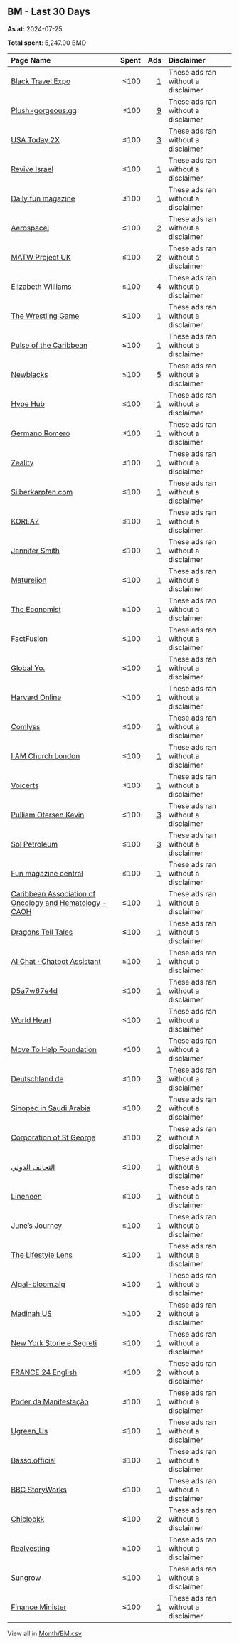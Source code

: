 ## BM - Last 30 Days
**As at**: 2024-07-25

**Total spent**: 5,247.00 BMD

|Page Name|Spent|Ads|Disclaimer|
|:---|---:|---:|:---|
|[Black Travel Expo](https://www.facebook.com/102581534961853)|≤100|[1](https://www.facebook.com/ads/library/?active_status=all&ad_type=political_and_issue_ads&country=BM&view_all_page_id=102581534961853&search_type=page&media_type=all)|These ads ran without a disclaimer|
|[Plush-gorgeous.gg](https://www.facebook.com/110745958412337)|≤100|[9](https://www.facebook.com/ads/library/?active_status=all&ad_type=political_and_issue_ads&country=BM&view_all_page_id=110745958412337&search_type=page&media_type=all)|These ads ran without a disclaimer|
|[USA Today 2X](https://www.facebook.com/229087490286658)|≤100|[3](https://www.facebook.com/ads/library/?active_status=all&ad_type=political_and_issue_ads&country=BM&view_all_page_id=229087490286658&search_type=page&media_type=all)|These ads ran without a disclaimer|
|[Revive Israel](https://www.facebook.com/104761285791926)|≤100|[1](https://www.facebook.com/ads/library/?active_status=all&ad_type=political_and_issue_ads&country=BM&view_all_page_id=104761285791926&search_type=page&media_type=all)|These ads ran without a disclaimer|
|[Daily fun magazine](https://www.facebook.com/178355362032581)|≤100|[1](https://www.facebook.com/ads/library/?active_status=all&ad_type=political_and_issue_ads&country=BM&view_all_page_id=178355362032581&search_type=page&media_type=all)|These ads ran without a disclaimer|
|[Aerospacel](https://www.facebook.com/105391062390704)|≤100|[2](https://www.facebook.com/ads/library/?active_status=all&ad_type=political_and_issue_ads&country=BM&view_all_page_id=105391062390704&search_type=page&media_type=all)|These ads ran without a disclaimer|
|[MATW Project UK](https://www.facebook.com/108645754989425)|≤100|[2](https://www.facebook.com/ads/library/?active_status=all&ad_type=political_and_issue_ads&country=BM&view_all_page_id=108645754989425&search_type=page&media_type=all)|These ads ran without a disclaimer|
|[Elizabeth Williams](https://www.facebook.com/272782365921087)|≤100|[4](https://www.facebook.com/ads/library/?active_status=all&ad_type=political_and_issue_ads&country=BM&view_all_page_id=272782365921087&search_type=page&media_type=all)|These ads ran without a disclaimer|
|[The Wrestling Game](https://www.facebook.com/138278482866502)|≤100|[1](https://www.facebook.com/ads/library/?active_status=all&ad_type=political_and_issue_ads&country=BM&view_all_page_id=138278482866502&search_type=page&media_type=all)|These ads ran without a disclaimer|
|[Pulse of the Caribbean](https://www.facebook.com/110950634513968)|≤100|[1](https://www.facebook.com/ads/library/?active_status=all&ad_type=political_and_issue_ads&country=BM&view_all_page_id=110950634513968&search_type=page&media_type=all)|These ads ran without a disclaimer|
|[Newblacks](https://www.facebook.com/251360678068375)|≤100|[5](https://www.facebook.com/ads/library/?active_status=all&ad_type=political_and_issue_ads&country=BM&view_all_page_id=251360678068375&search_type=page&media_type=all)|These ads ran without a disclaimer|
|[Hype Hub](https://www.facebook.com/104387498728560)|≤100|[1](https://www.facebook.com/ads/library/?active_status=all&ad_type=political_and_issue_ads&country=BM&view_all_page_id=104387498728560&search_type=page&media_type=all)|These ads ran without a disclaimer|
|[Germano Romero](https://www.facebook.com/177582758764868)|≤100|[1](https://www.facebook.com/ads/library/?active_status=all&ad_type=political_and_issue_ads&country=BM&view_all_page_id=177582758764868&search_type=page&media_type=all)|These ads ran without a disclaimer|
|[Zeality](https://www.facebook.com/1439898962994916)|≤100|[1](https://www.facebook.com/ads/library/?active_status=all&ad_type=political_and_issue_ads&country=BM&view_all_page_id=1439898962994916&search_type=page&media_type=all)|These ads ran without a disclaimer|
|[Silberkarpfen.com](https://www.facebook.com/109519018895096)|≤100|[1](https://www.facebook.com/ads/library/?active_status=all&ad_type=political_and_issue_ads&country=BM&view_all_page_id=109519018895096&search_type=page&media_type=all)|These ads ran without a disclaimer|
|[KOREAZ](https://www.facebook.com/223745337716768)|≤100|[1](https://www.facebook.com/ads/library/?active_status=all&ad_type=political_and_issue_ads&country=BM&view_all_page_id=223745337716768&search_type=page&media_type=all)|These ads ran without a disclaimer|
|[Jennifer Smith](https://www.facebook.com/255177487682058)|≤100|[1](https://www.facebook.com/ads/library/?active_status=all&ad_type=political_and_issue_ads&country=BM&view_all_page_id=255177487682058&search_type=page&media_type=all)|These ads ran without a disclaimer|
|[Maturelion](https://www.facebook.com/179713878564871)|≤100|[1](https://www.facebook.com/ads/library/?active_status=all&ad_type=political_and_issue_ads&country=BM&view_all_page_id=179713878564871&search_type=page&media_type=all)|These ads ran without a disclaimer|
|[The Economist](https://www.facebook.com/6013004059)|≤100|[1](https://www.facebook.com/ads/library/?active_status=all&ad_type=political_and_issue_ads&country=BM&view_all_page_id=6013004059&search_type=page&media_type=all)|These ads ran without a disclaimer|
|[FactFusion](https://www.facebook.com/114025938452734)|≤100|[1](https://www.facebook.com/ads/library/?active_status=all&ad_type=political_and_issue_ads&country=BM&view_all_page_id=114025938452734&search_type=page&media_type=all)|These ads ran without a disclaimer|
|[Global Yo.](https://www.facebook.com/101512779421553)|≤100|[1](https://www.facebook.com/ads/library/?active_status=all&ad_type=political_and_issue_ads&country=BM&view_all_page_id=101512779421553&search_type=page&media_type=all)|These ads ran without a disclaimer|
|[Harvard Online](https://www.facebook.com/187429968296722)|≤100|[1](https://www.facebook.com/ads/library/?active_status=all&ad_type=political_and_issue_ads&country=BM&view_all_page_id=187429968296722&search_type=page&media_type=all)|These ads ran without a disclaimer|
|[Comlyss](https://www.facebook.com/318014661393396)|≤100|[1](https://www.facebook.com/ads/library/?active_status=all&ad_type=political_and_issue_ads&country=BM&view_all_page_id=318014661393396&search_type=page&media_type=all)|These ads ran without a disclaimer|
|[I AM Church London](https://www.facebook.com/1555024207950151)|≤100|[1](https://www.facebook.com/ads/library/?active_status=all&ad_type=political_and_issue_ads&country=BM&view_all_page_id=1555024207950151&search_type=page&media_type=all)|These ads ran without a disclaimer|
|[Voicerts](https://www.facebook.com/346652045194492)|≤100|[1](https://www.facebook.com/ads/library/?active_status=all&ad_type=political_and_issue_ads&country=BM&view_all_page_id=346652045194492&search_type=page&media_type=all)|These ads ran without a disclaimer|
|[Pulliam Otersen Kevin](https://www.facebook.com/152735454589654)|≤100|[3](https://www.facebook.com/ads/library/?active_status=all&ad_type=political_and_issue_ads&country=BM&view_all_page_id=152735454589654&search_type=page&media_type=all)|These ads ran without a disclaimer|
|[Sol Petroleum](https://www.facebook.com/142253582618915)|≤100|[3](https://www.facebook.com/ads/library/?active_status=all&ad_type=political_and_issue_ads&country=BM&view_all_page_id=142253582618915&search_type=page&media_type=all)|These ads ran without a disclaimer|
|[Fun magazine central](https://www.facebook.com/187998337731736)|≤100|[1](https://www.facebook.com/ads/library/?active_status=all&ad_type=political_and_issue_ads&country=BM&view_all_page_id=187998337731736&search_type=page&media_type=all)|These ads ran without a disclaimer|
|[Caribbean Association of Oncology and Hematology - CAOH](https://www.facebook.com/294997477604781)|≤100|[1](https://www.facebook.com/ads/library/?active_status=all&ad_type=political_and_issue_ads&country=BM&view_all_page_id=294997477604781&search_type=page&media_type=all)|These ads ran without a disclaimer|
|[Dragons Tell Tales](https://www.facebook.com/107117445556367)|≤100|[1](https://www.facebook.com/ads/library/?active_status=all&ad_type=political_and_issue_ads&country=BM&view_all_page_id=107117445556367&search_type=page&media_type=all)|These ads ran without a disclaimer|
|[AI Chat · Chatbot Assistant](https://www.facebook.com/2012617162329822)|≤100|[1](https://www.facebook.com/ads/library/?active_status=all&ad_type=political_and_issue_ads&country=BM&view_all_page_id=2012617162329822&search_type=page&media_type=all)|These ads ran without a disclaimer|
|[D5a7w67e4d](https://www.facebook.com/297318053472698)|≤100|[1](https://www.facebook.com/ads/library/?active_status=all&ad_type=political_and_issue_ads&country=BM&view_all_page_id=297318053472698&search_type=page&media_type=all)|These ads ran without a disclaimer|
|[World Heart](https://www.facebook.com/176165712395389)|≤100|[1](https://www.facebook.com/ads/library/?active_status=all&ad_type=political_and_issue_ads&country=BM&view_all_page_id=176165712395389&search_type=page&media_type=all)|These ads ran without a disclaimer|
|[Move To Help Foundation](https://www.facebook.com/185561295623272)|≤100|[1](https://www.facebook.com/ads/library/?active_status=all&ad_type=political_and_issue_ads&country=BM&view_all_page_id=185561295623272&search_type=page&media_type=all)|These ads ran without a disclaimer|
|[Deutschland.de](https://www.facebook.com/31292782350)|≤100|[3](https://www.facebook.com/ads/library/?active_status=all&ad_type=political_and_issue_ads&country=BM&view_all_page_id=31292782350&search_type=page&media_type=all)|These ads ran without a disclaimer|
|[Sinopec in Saudi Arabia](https://www.facebook.com/366941060700822)|≤100|[2](https://www.facebook.com/ads/library/?active_status=all&ad_type=political_and_issue_ads&country=BM&view_all_page_id=366941060700822&search_type=page&media_type=all)|These ads ran without a disclaimer|
|[Corporation of St George](https://www.facebook.com/1472595103054588)|≤100|[2](https://www.facebook.com/ads/library/?active_status=all&ad_type=political_and_issue_ads&country=BM&view_all_page_id=1472595103054588&search_type=page&media_type=all)|These ads ran without a disclaimer|
|[التحالف الدولي](https://www.facebook.com/503569446649440)|≤100|[1](https://www.facebook.com/ads/library/?active_status=all&ad_type=political_and_issue_ads&country=BM&view_all_page_id=503569446649440&search_type=page&media_type=all)|These ads ran without a disclaimer|
|[Lineneen](https://www.facebook.com/228336613704884)|≤100|[1](https://www.facebook.com/ads/library/?active_status=all&ad_type=political_and_issue_ads&country=BM&view_all_page_id=228336613704884&search_type=page&media_type=all)|These ads ran without a disclaimer|
|[June’s Journey](https://www.facebook.com/1751278701797841)|≤100|[1](https://www.facebook.com/ads/library/?active_status=all&ad_type=political_and_issue_ads&country=BM&view_all_page_id=1751278701797841&search_type=page&media_type=all)|These ads ran without a disclaimer|
|[The Lifestyle Lens](https://www.facebook.com/114542621684308)|≤100|[1](https://www.facebook.com/ads/library/?active_status=all&ad_type=political_and_issue_ads&country=BM&view_all_page_id=114542621684308&search_type=page&media_type=all)|These ads ran without a disclaimer|
|[Algal-bloom.alg](https://www.facebook.com/110509808692781)|≤100|[1](https://www.facebook.com/ads/library/?active_status=all&ad_type=political_and_issue_ads&country=BM&view_all_page_id=110509808692781&search_type=page&media_type=all)|These ads ran without a disclaimer|
|[Madinah US](https://www.facebook.com/108245017766966)|≤100|[2](https://www.facebook.com/ads/library/?active_status=all&ad_type=political_and_issue_ads&country=BM&view_all_page_id=108245017766966&search_type=page&media_type=all)|These ads ran without a disclaimer|
|[New York Storie e Segreti](https://www.facebook.com/113600390545447)|≤100|[1](https://www.facebook.com/ads/library/?active_status=all&ad_type=political_and_issue_ads&country=BM&view_all_page_id=113600390545447&search_type=page&media_type=all)|These ads ran without a disclaimer|
|[FRANCE 24 English](https://www.facebook.com/176585044433)|≤100|[2](https://www.facebook.com/ads/library/?active_status=all&ad_type=political_and_issue_ads&country=BM&view_all_page_id=176585044433&search_type=page&media_type=all)|These ads ran without a disclaimer|
|[Poder da Manifestação](https://www.facebook.com/194874140385209)|≤100|[1](https://www.facebook.com/ads/library/?active_status=all&ad_type=political_and_issue_ads&country=BM&view_all_page_id=194874140385209&search_type=page&media_type=all)|These ads ran without a disclaimer|
|[Ugreen_Us](https://www.facebook.com/106882027720933)|≤100|[1](https://www.facebook.com/ads/library/?active_status=all&ad_type=political_and_issue_ads&country=BM&view_all_page_id=106882027720933&search_type=page&media_type=all)|These ads ran without a disclaimer|
|[Basso.official](https://www.facebook.com/1896993947201599)|≤100|[1](https://www.facebook.com/ads/library/?active_status=all&ad_type=political_and_issue_ads&country=BM&view_all_page_id=1896993947201599&search_type=page&media_type=all)|These ads ran without a disclaimer|
|[BBC StoryWorks](https://www.facebook.com/1834313933459789)|≤100|[1](https://www.facebook.com/ads/library/?active_status=all&ad_type=political_and_issue_ads&country=BM&view_all_page_id=1834313933459789&search_type=page&media_type=all)|These ads ran without a disclaimer|
|[Chiclookk](https://www.facebook.com/302865479574021)|≤100|[2](https://www.facebook.com/ads/library/?active_status=all&ad_type=political_and_issue_ads&country=BM&view_all_page_id=302865479574021&search_type=page&media_type=all)|These ads ran without a disclaimer|
|[Realvesting](https://www.facebook.com/114140724904111)|≤100|[1](https://www.facebook.com/ads/library/?active_status=all&ad_type=political_and_issue_ads&country=BM&view_all_page_id=114140724904111&search_type=page&media_type=all)|These ads ran without a disclaimer|
|[Sungrow](https://www.facebook.com/821430017924241)|≤100|[1](https://www.facebook.com/ads/library/?active_status=all&ad_type=political_and_issue_ads&country=BM&view_all_page_id=821430017924241&search_type=page&media_type=all)|These ads ran without a disclaimer|
|[Finance Minister](https://www.facebook.com/266237593249701)|≤100|[1](https://www.facebook.com/ads/library/?active_status=all&ad_type=political_and_issue_ads&country=BM&view_all_page_id=266237593249701&search_type=page&media_type=all)|These ads ran without a disclaimer|

View all in [Month/BM.csv](../../MetaData/Month/BM.csv)
